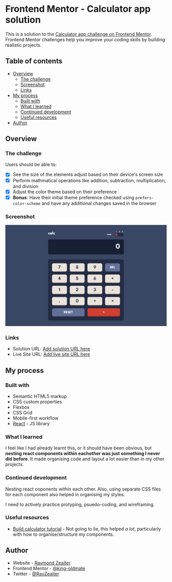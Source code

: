 # Frontend Mentor - Calculator app solution

This is a solution to the [Calculator app challenge on Frontend Mentor](https://www.frontendmentor.io/challenges/calculator-app-9lteq5N29). Frontend Mentor challenges help you improve your coding skills by building realistic projects.

## Table of contents

- [Overview](#overview)
  - [The challenge](#the-challenge)
  - [Screenshot](#screenshot)
  - [Links](#links)
- [My process](#my-process)
  - [Built with](#built-with)
  - [What I learned](#what-i-learned)
  - [Continued development](#continued-development)
  - [Useful resources](#useful-resources)
- [Author](#author)

## Overview

### The challenge

Users should be able to:

- [x] See the size of the elements adjust based on their device's screen size
- [x] Perform mathmatical operations like addition, subtraction, multiplication, and division
- [x] Adjust the color theme based on their preference
- [x] **Bonus**: Have their initial theme preference checked using `prefers-color-scheme` and have any additional changes saved in the browser

### Screenshot

![](./screenshot.png)

### Links

- Solution URL: [Add solution URL here](https://your-solution-url.com)
- Live Site URL: [Add live site URL here](https://your-live-site-url.com)

## My process

### Built with

- Semantic HTML5 markup
- CSS custom properties
- Flexbox
- CSS Grid
- Mobile-first workflow
- [React](https://reactjs.org/) - JS library

### What I learned

I feel like I had already learnt this, or it should have been obvious, but **nesting react components within eachother was just something I never did before**. It made organising code and layout a lot easier than in my other projects.

### Continued development

Nesting react coponents within each other. Also, using separate CSS files for each component also helped in organising my styles.

I need to actively practice protyping, psuedo-coding, and wireframing.

### Useful resources

- [Build calculator tutorial](https://www.sitepoint.com/react-tutorial-build-calculator-app/) - Not going to lie, this helped _a lot_, particularly with how to organise/structure my components.

## Author

- Website - [Raymond Zeaiter](https://www.raymond-zeaiter.au)
- Frontend Mentor - [@king-oldmate](https://www.frontendmentor.io/profile/king-oldmate)
- Twitter - [@RayZeaiter](https://www.twitter.com/RayZeaiter)
